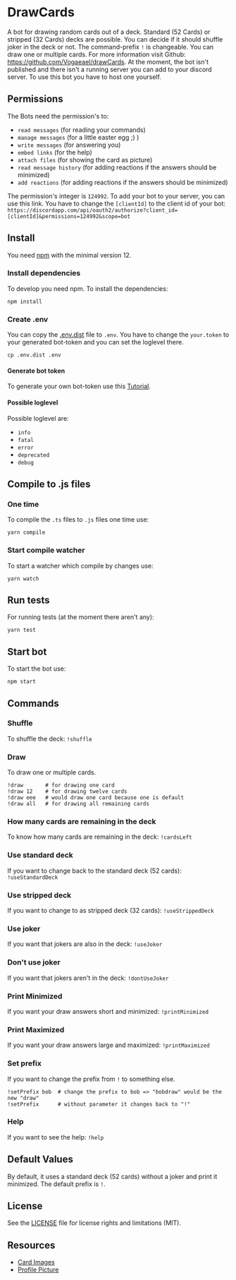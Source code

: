 # DrawCards
A bot for drawing random cards out of a deck. Standard (52 Cards) or stripped (32 Cards) decks are possible. You can decide if
 it should shuffle joker in the deck or not. The command-prefix `!` is changeable. You can draw one or multiple cards. For
 more information visit Github: https://github.com/Vogaeael/drawCards.
At the moment, the bot isn't published and there isn't a running server you can add to your discord server. To use this bot you
 have to host one yourself.

## Permissions
The Bots need the permission's to:
  * `read messages` (for reading your commands)
  * `manage messages` (for a little easter egg ;) )
  * `write messages` (for answering you)
  * `embed links` (for the help)
  * `attach files` (for showing the card as picture)
  * `read message history` (for adding reactions if the answers should be minimized)
  * `add reactions` (for adding reactions if the answers should be minimized)

The permission's integer is `124992`. To add your bot to your server, you can use this link. You have to change the `[clientId]` to the client id of your bot:
`https://discordapp.com/api/oauth2/authorize?client_id=[clientId]&permissions=124992&scope=bot`


## Install
You need [npm](https://www.npmjs.com/) with the minimal version 12.

### Install dependencies
To develop you need npm. To install the dependencies:
```shell script
npm install
```

### Create .env
You can copy the [.env.dist](.env.dist) file to `.env`.
You have to change the `your.token` to your generated bot-token and you can set the loglevel there.
```shell script
cp .env.dist .env
```

#### Generate bot token
To generate your own bot-token use this [Tutorial](https://www.writebots.com/discord-bot-token/).

#### Possible loglevel
Possible loglevel are:
  * `info`
  * `fatal`
  * `error`
  * `deprecated`
  * `debug`

## Compile to .js files
### One time
To compile the `.ts` files to `.js` files one time use:
```shell script
yarn compile
````

### Start compile watcher
To start a watcher which compile by changes use:
```shell script
yarn watch
```

## Run tests
For running tests (at the moment there aren't any):
```shell script
yarn test
```

## Start bot
To start the bot use:
```shell script
npm start
```

## Commands

### Shuffle
To shuffle the deck:
`!shuffle`

### Draw
To draw one or multiple cards.
```shell script
!draw       # for drawing one card
!draw 12    # for drawing twelve cards
!draw eee   # would draw one card because one is default
!draw all   # for drawing all remaining cards
```

### How many cards are remaining in the deck
To know how many cards are remaining in the deck:
`!cardsLeft`

### Use standard deck
If you want to change back to the standard deck (52 cards):
`!useStandardDeck`

### Use stripped deck
If you want to change to as stripped deck (32 cards):
`!useStrippedDeck`

### Use joker
If you want that jokers are also in the deck:
`!useJoker`

### Don't use joker
If you want that jokers aren't in the deck:
`!dontUseJoker`

### Print Minimized
If you want your draw answers short and minimized:
`!printMinimized`

### Print Maximized
If you want your draw answers large and maximized:
`!printMaximized`

### Set prefix
If you want to change the prefix from `!` to something else.
```shell script
!setPrefix bob  # change the prefix to bob => "bobdraw" would be the new "draw"
!setPrefix      # without parameter it changes back to "!"
```

### Help
If you want to see the help:
`!help`

## Default Values
By default, it uses a standard deck (52 cards) without a joker and print it minimized. The default prefix is `!`.

## License
See the [LICENSE](LICENSE.md) file for license rights and limitations (MIT).

## Resources
* [Card Images](http://acbl.mybigcommerce.com/52-playing-cards/)
* [Profile Picture](https://www.iconfinder.com/iconsets/poker)
